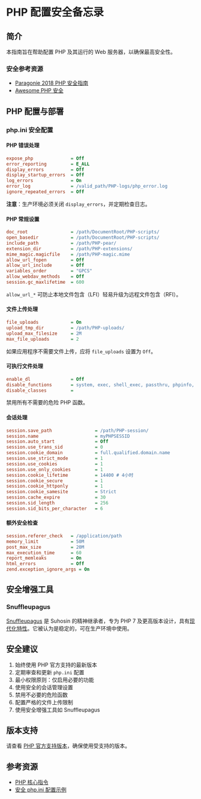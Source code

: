 # PHP 配置安全备忘录

## 简介

本指南旨在帮助配置 PHP 及其运行的 Web 服务器，以确保最高安全性。

### 安全参考资源
- [Paragonie 2018 PHP 安全指南](https://paragonie.com/blog/2017/12/2018-guide-building-secure-php-software)
- [Awesome PHP 安全](https://github.com/guardrailsio/awesome-php-security)

## PHP 配置与部署

### php.ini 安全配置

#### PHP 错误处理

```ini
expose_php              = Off
error_reporting         = E_ALL
display_errors          = Off
display_startup_errors  = Off
log_errors              = On
error_log               = /valid_path/PHP-logs/php_error.log
ignore_repeated_errors  = Off
```

**注意**：生产环境必须关闭 `display_errors`，并定期检查日志。

#### PHP 常规设置

```ini
doc_root                = /path/DocumentRoot/PHP-scripts/
open_basedir            = /path/DocumentRoot/PHP-scripts/
include_path            = /path/PHP-pear/
extension_dir           = /path/PHP-extensions/
mime_magic.magicfile    = /path/PHP-magic.mime
allow_url_fopen         = Off
allow_url_include       = Off
variables_order         = "GPCS"
allow_webdav_methods    = Off
session.gc_maxlifetime  = 600
```

`allow_url_*` 可防止本地文件包含（LFI）轻易升级为远程文件包含（RFI）。

#### 文件上传处理

```ini
file_uploads            = On
upload_tmp_dir          = /path/PHP-uploads/
upload_max_filesize     = 2M
max_file_uploads        = 2
```

如果应用程序不需要文件上传，应将 `file_uploads` 设置为 `Off`。

#### 可执行文件处理

```ini
enable_dl               = Off
disable_functions       = system, exec, shell_exec, passthru, phpinfo, show_source, highlight_file, popen, proc_open, fopen_with_path, dbmopen, dbase_open, putenv, move_uploaded_file, chdir, mkdir, rmdir, chmod, rename, filepro, filepro_rowcount, filepro_retrieve, posix_mkfifo
disable_classes         =
```

禁用所有不需要的危险 PHP 函数。

#### 会话处理

```ini
session.save_path                = /path/PHP-session/
session.name                     = myPHPSESSID
session.auto_start               = Off
session.use_trans_sid            = 0
session.cookie_domain            = full.qualified.domain.name
session.use_strict_mode          = 1
session.use_cookies              = 1
session.use_only_cookies         = 1
session.cookie_lifetime          = 14400 # 4小时
session.cookie_secure            = 1
session.cookie_httponly          = 1
session.cookie_samesite          = Strict
session.cache_expire             = 30
session.sid_length               = 256
session.sid_bits_per_character   = 6
```

#### 额外安全检查

```ini
session.referer_check   = /application/path
memory_limit            = 50M
post_max_size           = 20M
max_execution_time      = 60
report_memleaks         = On
html_errors             = Off
zend.exception_ignore_args = On
```

## 安全增强工具

### Snuffleupagus

[Snuffleupagus](https://snuffleupagus.readthedocs.io) 是 Suhosin 的精神继承者，专为 PHP 7 及更高版本设计，具有[现代化特性](https://snuffleupagus.readthedocs.io/features.html)。它被认为是稳定的，可在生产环境中使用。

## 安全建议

1. 始终使用 PHP 官方支持的最新版本
2. 定期审查和更新 `php.ini` 配置
3. 最小权限原则：仅启用必要的功能
4. 使用安全的会话管理设置
5. 禁用不必要的危险函数
6. 配置严格的文件上传限制
7. 使用安全增强工具如 Snuffleupagus

## 版本支持

请查看 [PHP 官方支持版本](https://www.php.net/supported-versions.php)，确保使用受支持的版本。

## 参考资源

- [PHP 核心指令](https://www.php.net/manual/ini.core.php)
- [安全 php.ini 配置示例](https://github.com/danehrlich1/very-secure-php-ini)

